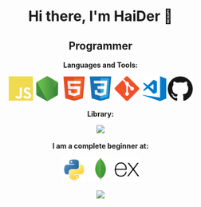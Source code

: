 <h1 align="center">Hi there, I'm HaiDer 👋</h1>
<h2 align="center"> Programmer </h2>

<p align="center"><b> Languages and Tools:</p>
<p align="center">
   <img width="50" src="https://raw.githubusercontent.com/devicons/devicon/master/icons/javascript/javascript-plain.svg">
   <img width="50" src="https://raw.githubusercontent.com/devicons/devicon/master/icons/nodejs/nodejs-original.svg">
 
 <img width="50" src="https://raw.githubusercontent.com/devicons/devicon/master/icons/html5/html5-original.svg">
   <img width="50" src="https://raw.githubusercontent.com/devicons/devicon/master/icons/css3/css3-original.svg">
<img width="50" src="https://raw.githubusercontent.com/devicons/devicon/master/icons/git/git-original.svg"> 
   <img width="50" src="https://raw.githubusercontent.com/github/explore/80688e429a7d4ef2fca1e82350fe8e3517d3494d/topics/visual-studio-code/visual-studio-code.png"> 
   <img width="50" src="https://raw.githubusercontent.com/github/explore/78df643247d429f6cc873026c0622819ad797942/topics/github/github.png"> 

   
</p>



<p align="center"><b>Library:</p>
<p align="center">
   <img width="50" src="https://discord.js.org/static/icons/favicon-32x32.png">
</p>

<p align="center"><b>I am a complete beginner at:</p>
<p align="center">
   <img width="50" src="https://raw.githubusercontent.com/devicons/devicon/master/icons/python/python-original.svg">
     <img width="50" src="https://raw.githubusercontent.com/devicons/devicon/master/icons/mongodb/mongodb-original.svg">
   <img width="50" src="https://raw.githubusercontent.com/devicons/devicon/master/icons/express/express-original.svg">
</p>

<p align="center">
  
   <img src="https://github-readme-stats.vercel.app/api?username=HaiDer129&show_icons=true&theme=tokyonight">

</p>
